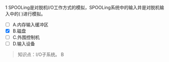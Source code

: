 1
SPOOLing是对脱机I/O工作方式的模拟，SPOOLing系统中的输入井是对脱机输入中的( )进行模拟。
- [ ] A.内存输入缓冲区 
- [x] B.磁盘 
- [ ] C.外围控制机 
- [ ] D.输入设备

> 知识点：I/O子系统。
> B
